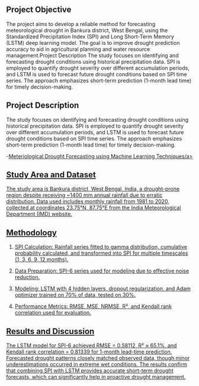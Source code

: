 ## Project Objective
The project aims to develop a reliable method for forecasting meteorological drought in Bankura district, West Bengal, using the Standardized Precipitation Index (SPI) and Long Short-Term Memory (LSTM) deep learning model. The goal is to improve drought prediction accuracy to aid in agricultural planning and water resource management.Project Description
The study focuses on identifying and forecasting drought conditions using historical precipitation data. SPI is employed to quantify drought severity over different accumulation periods, and LSTM is used to forecast future drought conditions based on SPI time series. The approach emphasizes short-term prediction (1-month lead time) for timely decision-making.
 
## Project Description
The study focuses on identifying and forecasting drought conditions using historical precipitation data. SPI is employed to quantify drought severity over different accumulation periods, and LSTM is used to forecast future drought conditions based on SPI time series. The approach emphasizes short-term prediction (1-month lead time) for timely decision-making.

-<a href= "https://github.com/anirbanghosh631/Machine-Learning-Dashboard/blob/main/Meteorological%20Drought%20Forecasting%20using%20Machine%20Learning%20Techniques.pdf">Meteriological Drought Forecasting using Machine Learning Techniques/a>

## Study Area and Dataset
The study area is Bankura district, West Bengal, India, a drought-prone region despite receiving ~1400 mm annual rainfall due to erratic distribution. Data used includes monthly rainfall from 1981 to 2020, collected at coordinates 23.75°N, 87.75°E from the India Meteorological Department (IMD) website.

## Methodology

1. SPI Calculation: Rainfall series fitted to gamma distribution, cumulative probability calculated, and transformed into SPI for multiple timescales (1, 3, 6, 9, 12 months).

2. Data Preparation: SPI-6 series used for modeling due to effective noise reduction.

3. Modeling: LSTM with 4 hidden layers, dropout regularization, and Adam optimizer trained on 70% of data, tested on 30%.

4. Performance Metrics: RMSE, MSE, NRMSE, R², and Kendall rank correlation used for evaluation.

## Results and Discussion
The LSTM model for SPI-6 achieved RMSE = 0.58112, R² ≈ 65.1%, and Kendall rank correlation = 0.81339 for 1-month lead-time prediction. Forecasted drought patterns closely matched observed data, though minor underestimations occurred in extreme wet conditions. The results confirm that combining SPI with LSTM provides accurate short-term drought forecasts, which can significantly help in proactive drought management.











